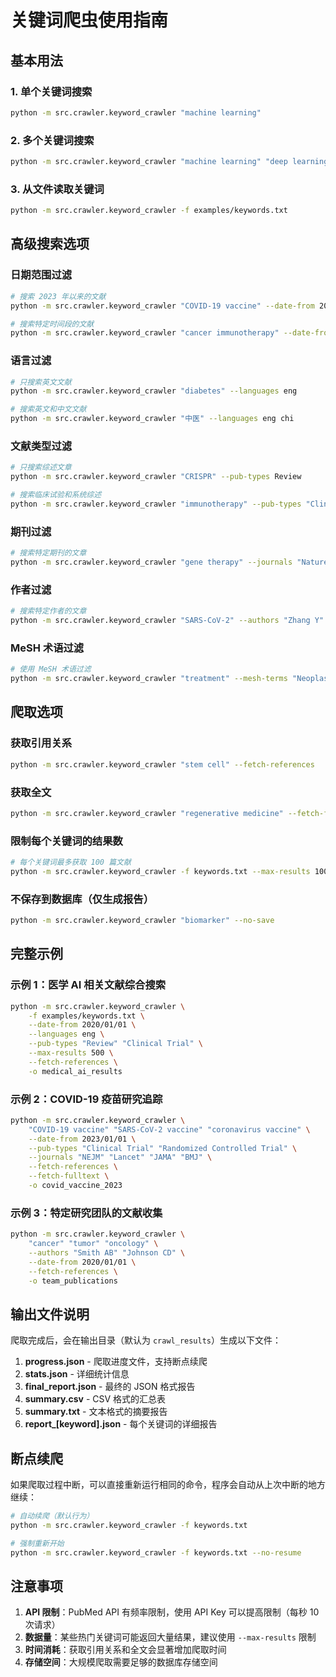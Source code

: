 # 关键词爬虫使用指南

## 基本用法

### 1. 单个关键词搜索
```bash
python -m src.crawler.keyword_crawler "machine learning"
```

### 2. 多个关键词搜索
```bash
python -m src.crawler.keyword_crawler "machine learning" "deep learning" "neural network"
```

### 3. 从文件读取关键词
```bash
python -m src.crawler.keyword_crawler -f examples/keywords.txt
```

## 高级搜索选项

### 日期范围过滤
```bash
# 搜索 2023 年以来的文献
python -m src.crawler.keyword_crawler "COVID-19 vaccine" --date-from 2023/01/01

# 搜索特定时间段的文献
python -m src.crawler.keyword_crawler "cancer immunotherapy" --date-from 2022/01/01 --date-to 2023/12/31
```

### 语言过滤
```bash
# 只搜索英文文献
python -m src.crawler.keyword_crawler "diabetes" --languages eng

# 搜索英文和中文文献
python -m src.crawler.keyword_crawler "中医" --languages eng chi
```

### 文献类型过滤
```bash
# 只搜索综述文章
python -m src.crawler.keyword_crawler "CRISPR" --pub-types Review

# 搜索临床试验和系统综述
python -m src.crawler.keyword_crawler "immunotherapy" --pub-types "Clinical Trial" "Systematic Review"
```

### 期刊过滤
```bash
# 搜索特定期刊的文章
python -m src.crawler.keyword_crawler "gene therapy" --journals "Nature" "Science" "Cell"
```

### 作者过滤
```bash
# 搜索特定作者的文章
python -m src.crawler.keyword_crawler "SARS-CoV-2" --authors "Zhang Y" "Wang L"
```

### MeSH 术语过滤
```bash
# 使用 MeSH 术语过滤
python -m src.crawler.keyword_crawler "treatment" --mesh-terms "Neoplasms" "Immunotherapy"
```

## 爬取选项

### 获取引用关系
```bash
python -m src.crawler.keyword_crawler "stem cell" --fetch-references
```

### 获取全文
```bash
python -m src.crawler.keyword_crawler "regenerative medicine" --fetch-fulltext
```

### 限制每个关键词的结果数
```bash
# 每个关键词最多获取 100 篇文献
python -m src.crawler.keyword_crawler -f keywords.txt --max-results 100
```

### 不保存到数据库（仅生成报告）
```bash
python -m src.crawler.keyword_crawler "biomarker" --no-save
```

## 完整示例

### 示例 1：医学 AI 相关文献综合搜索
```bash
python -m src.crawler.keyword_crawler \
    -f examples/keywords.txt \
    --date-from 2020/01/01 \
    --languages eng \
    --pub-types "Review" "Clinical Trial" \
    --max-results 500 \
    --fetch-references \
    -o medical_ai_results
```

### 示例 2：COVID-19 疫苗研究追踪
```bash
python -m src.crawler.keyword_crawler \
    "COVID-19 vaccine" "SARS-CoV-2 vaccine" "coronavirus vaccine" \
    --date-from 2023/01/01 \
    --pub-types "Clinical Trial" "Randomized Controlled Trial" \
    --journals "NEJM" "Lancet" "JAMA" "BMJ" \
    --fetch-references \
    --fetch-fulltext \
    -o covid_vaccine_2023
```

### 示例 3：特定研究团队的文献收集
```bash
python -m src.crawler.keyword_crawler \
    "cancer" "tumor" "oncology" \
    --authors "Smith AB" "Johnson CD" \
    --date-from 2020/01/01 \
    --fetch-references \
    -o team_publications
```

## 输出文件说明

爬取完成后，会在输出目录（默认为 `crawl_results`）生成以下文件：

1. **progress.json** - 爬取进度文件，支持断点续爬
2. **stats.json** - 详细统计信息
3. **final_report.json** - 最终的 JSON 格式报告
4. **summary.csv** - CSV 格式的汇总表
5. **summary.txt** - 文本格式的摘要报告
6. **report_[keyword].json** - 每个关键词的详细报告

## 断点续爬

如果爬取过程中断，可以直接重新运行相同的命令，程序会自动从上次中断的地方继续：

```bash
# 自动续爬（默认行为）
python -m src.crawler.keyword_crawler -f keywords.txt

# 强制重新开始
python -m src.crawler.keyword_crawler -f keywords.txt --no-resume
```

## 注意事项

1. **API 限制**：PubMed API 有频率限制，使用 API Key 可以提高限制（每秒 10 次请求）
2. **数据量**：某些热门关键词可能返回大量结果，建议使用 `--max-results` 限制
3. **时间消耗**：获取引用关系和全文会显著增加爬取时间
4. **存储空间**：大规模爬取需要足够的数据库存储空间